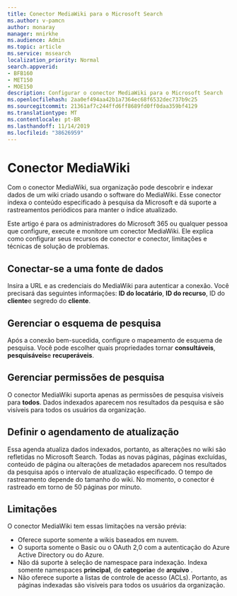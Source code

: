 ```yaml
---
title: Conector MediaWiki para o Microsoft Search
ms.author: v-pamcn
author: monaray
manager: mnirkhe
ms.audience: Admin
ms.topic: article
ms.service: mssearch
localization_priority: Normal
search.appverid:
- BFB160
- MET150
- MOE150
description: Configurar o conector MediaWiki para o Microsoft Search
ms.openlocfilehash: 2aa0ef494aa42b1a7364ec68f6532dec737b9c25
ms.sourcegitcommit: 21361af7c244ffd6ff8689fd0ff0daa359bf4129
ms.translationtype: MT
ms.contentlocale: pt-BR
ms.lasthandoff: 11/14/2019
ms.locfileid: "38626959"
---
```

# <a name="mediawiki-connector"></a>Conector MediaWiki

Com o conector MediaWiki, sua organização pode descobrir e indexar dados de um wiki criado usando o software do MediaWiki. Esse conector indexa o conteúdo especificado à pesquisa da Microsoft e dá suporte a rastreamentos periódicos para manter o índice atualizado.

Este artigo é para os administradores do Microsoft 365 ou qualquer pessoa que configure, execute e monitore um conector MediaWiki. Ele explica como configurar seus recursos de conector e conector, limitações e técnicas de solução de problemas.

## <a name="connect-to-a-data-source"></a>Conectar-se a uma fonte de dados
Insira a URL e as credenciais do MediaWiki para autenticar a conexão. Você precisará das seguintes informações: **ID do locatário**, **ID do recurso**, ID do **cliente**e segredo do **cliente**.

## <a name="manage-the-search-schema"></a>Gerenciar o esquema de pesquisa
Após a conexão bem-sucedida, configure o mapeamento de esquema de pesquisa. Você pode escolher quais propriedades tornar **consultáveis**, **pesquisáveis**e **recuperáveis**.

## <a name="manage-search-permissions"></a>Gerenciar permissões de pesquisa
O conector MediaWiki suporta apenas as permissões de pesquisa visíveis para **todos**. Dados indexados aparecem nos resultados da pesquisa e são visíveis para todos os usuários da organização.

## <a name="set-the-refresh-schedule"></a>Definir o agendamento de atualização 
Essa agenda atualiza dados indexados, portanto, as alterações no wiki são refletidas no Microsoft Search. Todas as novas páginas, páginas excluídas, conteúdo de página ou alterações de metadados aparecem nos resultados da pesquisa após o intervalo de atualização especificado. O tempo de rastreamento depende do tamanho do wiki. No momento, o conector é rastreado em torno de 50 páginas por minuto.

## <a name="limitations"></a>Limitações 
O conector MediaWiki tem essas limitações na versão prévia:
* Oferece suporte somente a wikis baseados em nuvem.
* O suporta somente o Basic ou o OAuth 2,0 com a autenticação do Azure Active Directory ou do Azure.
* Não dá suporte à seleção de namespace para indexação. Indexa somente namespaces **principal**, de **categoria**e de **arquivo** .
* Não oferece suporte a listas de controle de acesso (ACLs). Portanto, as páginas indexadas são visíveis para todos os usuários da organização.
